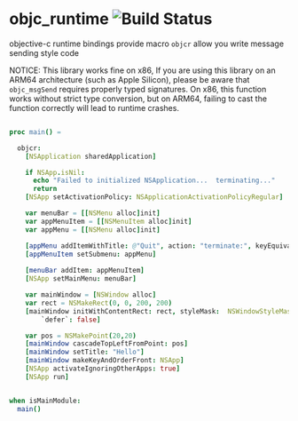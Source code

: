 # objc_runtime  ![Build Status](https://github.com/bung87/objc_runtime/workflows/build/badge.svg)  

objective-c runtime bindings provide macro `objcr` allow you write message sending style code  

NOTICE: This library works fine on x86, If you are using this library on an ARM64 architecture (such as Apple Silicon), please be aware that `objc_msgSend` requires properly typed signatures. On x86, this function works without strict type conversion, but on ARM64, failing to cast the function correctly will lead to runtime crashes.

``` nim

proc main() =

  objcr:
    [NSApplication sharedApplication]

    if NSApp.isNil:
      echo "Failed to initialized NSApplication...  terminating..."
      return
    [NSApp setActivationPolicy: NSApplicationActivationPolicyRegular]

    var menuBar = [[NSMenu alloc]init]
    var appMenuItem = [[NSMenuItem alloc]init]
    var appMenu = [[NSMenu alloc]init]

    [appMenu addItemWithTitle: @"Quit", action: "terminate:", keyEquivalent: @"q"]
    [appMenuItem setSubmenu: appMenu]
    
    [menuBar addItem: appMenuItem]
    [NSApp setMainMenu: menuBar]

    var mainWindow = [NSWindow alloc]
    var rect = NSMakeRect(0, 0, 200, 200)
    [mainWindow initWithContentRect: rect, styleMask:  NSWindowStyleMaskTitled or NSWindowStyleMaskClosable or NSWindowStyleMaskMiniaturizable or NSWindowStyleMaskResizable, backing: NSBackingStoreBuffered,
        `defer`: false]

    var pos = NSMakePoint(20,20)
    [mainWindow cascadeTopLeftFromPoint: pos]
    [mainWindow setTitle: "Hello"]
    [mainWindow makeKeyAndOrderFront: NSApp]
    [NSApp activateIgnoringOtherApps: true]
    [NSApp run]


when isMainModule:
  main()
```